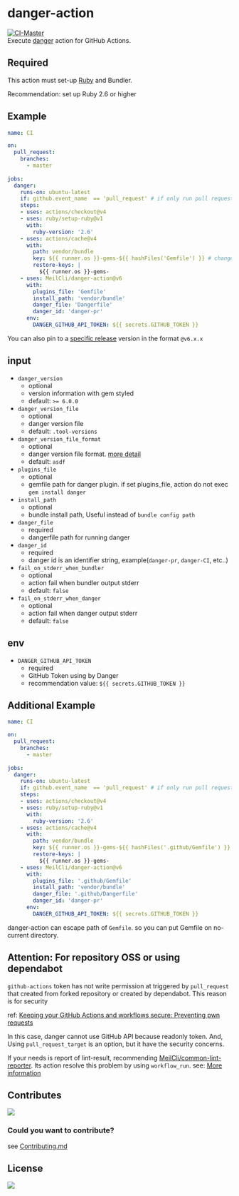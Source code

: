 # danger-action
[![CI-Master](https://github.com/MeilCli/danger-action/actions/workflows/ci-master.yml/badge.svg)](https://github.com/MeilCli/danger-action/actions/workflows/ci-master.yml)  
Execute [danger](https://github.com/danger/danger) action for GitHub Actions.  

## Required
This action must set-up [Ruby](https://github.com/ruby/setup-ruby) and Bundler.

Recommendation: set up Ruby 2.6 or higher

## Example
```yml
name: CI

on:
  pull_request:
    branches:
      - master
      
jobs:
  danger:
    runs-on: ubuntu-latest
    if: github.event_name  == 'pull_request' # if only run pull request when multiple trigger workflow
    steps:
    - uses: actions/checkout@v4
    - uses: ruby/setup-ruby@v1
      with:
        ruby-version: '2.6'
    - uses: actions/cache@v4
      with:
        path: vendor/bundle
        key: ${{ runner.os }}-gems-${{ hashFiles('Gemfile') }} # change your gemfile path
        restore-keys: |
          ${{ runner.os }}-gems-
    - uses: MeilCli/danger-action@v6
      with:
        plugins_file: 'Gemfile'
        install_path: 'vendor/bundle'
        danger_file: 'Dangerfile'
        danger_id: 'danger-pr'
      env:
        DANGER_GITHUB_API_TOKEN: ${{ secrets.GITHUB_TOKEN }}
```
You can also pin to a [specific release](https://github.com/MeilCli/danger-action/releases) version in the format `@v6.x.x`

## input
- `danger_version`
  - optional
  - version information with gem styled
  - default: `>= 6.0.0`
- `danger_version_file`
  - optional
  - danger version file
  - default: `.tool-versions`
- `danger_version_file_format`
  - optional
  - danger version file format. [more detail](./docs/danger-version-file.md)
  - default: `asdf`
- `plugins_file`
  - optional
  - gemfile path for danger plugin. if set plugins_file, action do not exec `gem install danger`
- `install_path`
  - optional
  - bundle install path, Useful instead of `bundle config path`
- `danger_file`
  - required
  - dangerfile path for running danger
- `danger_id`
  - required
  - danger id is an identifier string, example(`danger-pr`, `danger-CI`, etc..)
- `fail_on_stderr_when_bundler`
  - optional
  - action fail when bundler output stderr
  - default: `false`
- `fail_on_stderr_when_danger`
  - optional
  - action fail when danger output stderr
  - default: `false`
  
## env
- `DANGER_GITHUB_API_TOKEN`
  - required
  - GitHub Token using by Danger
  - recommendation value: `${{ secrets.GITHUB_TOKEN }}`

## Additional Example
```yml
name: CI

on:
  pull_request:
    branches:
      - master
      
jobs:
  danger:
    runs-on: ubuntu-latest
    if: github.event_name  == 'pull_request' # if only run pull request when multiple trigger workflow
    steps:
    - uses: actions/checkout@v4
    - uses: ruby/setup-ruby@v1
      with:
        ruby-version: '2.6'
    - uses: actions/cache@v4
      with:
        path: vendor/bundle
        key: ${{ runner.os }}-gems-${{ hashFiles('.github/Gemfile') }} # change your gemfile path
        restore-keys: |
          ${{ runner.os }}-gems-
    - uses: MeilCli/danger-action@v6
      with:
        plugins_file: '.github/Gemfile'
        install_path: 'vendor/bundle'
        danger_file: '.github/Dangerfile'
        danger_id: 'danger-pr'
      env:
        DANGER_GITHUB_API_TOKEN: ${{ secrets.GITHUB_TOKEN }}
```
danger-action can escape path of `Gemfile`. so you can put Gemfile on no-current directory.

## Attention: For repository OSS or using dependabot
`github-actions` token has not write permission at triggered by `pull_request` that created from forked repository or created by dependabot. This reason is for security

ref: [Keeping your GitHub Actions and workflows secure: Preventing pwn requests](https://securitylab.github.com/research/github-actions-preventing-pwn-requests/)

In this case, danger cannot use GitHub API because readonly token. And, Using `pull_request_target` is an option, but it have the security concerns.

If your needs is report of lint-result, recommending [MeilCli/common-lint-reporter](https://github.com/MeilCli/common-lint-reporter). Its action resolve this problem by using `workflow_run`.
see: [More information](https://github.com/MeilCli/common-lint-reporter/blob/master/documents/oss-or-dependabot-usage.md)

## Contributes
[<img src="https://gist.github.com/MeilCli/43c9ea6a92b6ae29bab864c4917824d8/raw/6ef53834e0a5dabf5809900865e4063db96e5841/metrics_contributors.svg">](https://github.com/MeilCli/danger-action/graphs/contributors)

### Could you want to contribute?
see [Contributing.md](./.github/CONTRIBUTING.md)

## License
[<img src="https://gist.github.com/MeilCli/43c9ea6a92b6ae29bab864c4917824d8/raw/6ef53834e0a5dabf5809900865e4063db96e5841/metrics_licenses.svg">](LICENSE)
